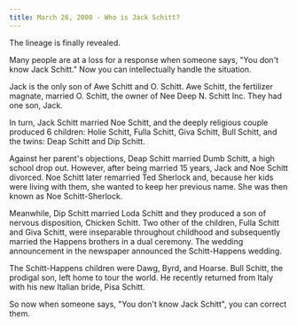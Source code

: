```yaml
---
title: March 26, 2000 - Who is Jack Schitt?
---
```

The lineage is finally revealed.

Many people are at a loss for a response when someone says, "You don't know Jack Schitt." Now you can intellectually handle the situation.

Jack is the only son of Awe Schitt and O. Schitt. Awe Schitt, the fertilizer magnate, married O. Schitt, the owner of Nee Deep N. Schitt Inc. They had one son, Jack.

In turn, Jack Schitt married Noe Schitt, and the deeply religious couple produced 6 children: Holie Schitt, Fulla Schitt, Giva Schitt, Bull Schitt, and the twins: Deap Schitt and Dip Schitt.

Against her parent's objections, Deap Schitt married Dumb Schitt, a high school drop out. However, after being married 15 years, Jack and Noe Schitt divorced. Noe Schitt later remarried Ted Sherlock and, because her kids were living with them, she wanted to keep her previous name. She was then known as Noe Schitt-Sherlock.

Meanwhile, Dip Schitt married Loda Schitt and they produced a son of nervous disposition, Chicken Schitt. Two other of the children, Fulla Schitt and Giva Schitt, were inseparable throughout childhood and subsequently married the Happens brothers in a dual ceremony. The wedding announcement in the newspaper announced the Schitt-Happens wedding.

The Schitt-Happens children were Dawg, Byrd, and Hoarse. Bull Schitt, the prodigal son, left home to tour the world. He recently returned from Italy with his new Italian bride, Pisa Schitt.

So now when someone says, "You don't know Jack Schitt", you can correct them.